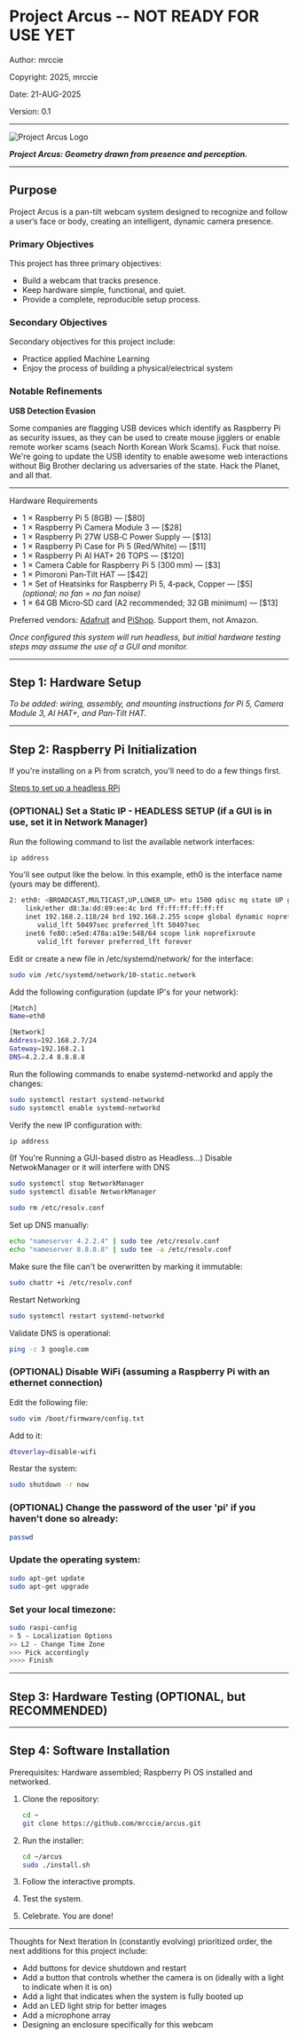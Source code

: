 # Project Arcus -- NOT READY FOR USE YET

Author: mrccie

Copyright: 2025, mrccie

Date: 21-AUG-2025

Version: 0.1


---

![Project Arcus Logo](assets/logo_color_png.png)

***Project Arcus: Geometry drawn from presence and perception.***

---


## Purpose
Project Arcus is a pan-tilt webcam system designed to recognize and follow a user’s face or body, creating an intelligent, dynamic camera presence.


### Primary Objectives

This project has three primary objectives:
- Build a webcam that tracks presence.
- Keep hardware simple, functional, and quiet.
- Provide a complete, reproducible setup process.


### Secondary Objectives

Secondary objectives for this project include:
- Practice applied Machine Learning
- Enjoy the process of building a physical/electrical system


### Notable Refinements

**USB Detection Evasion**

Some companies are flagging USB devices which identify as Raspberry Pi as security issues, as they can be used to create mouse jigglers or enable remote worker scams (seach North Korean Work Scams).  Fuck that noise.  We're going to update the USB identity to enable awesome web interactions without Big Brother declaring us adversaries of the state.  Hack the Planet, and all that.

---

Hardware Requirements

- 1 × Raspberry Pi 5 (8GB) — [$80]  
- 1 × Raspberry Pi Camera Module 3 — [$28]  
- 1 × Raspberry Pi 27W USB‑C Power Supply — [$13]  
- 1 × Raspberry Pi Case for Pi 5 (Red/White) — [$11]  
- 1 × Raspberry Pi AI HAT+ 26 TOPS — [$120]  
- 1 × Camera Cable for Raspberry Pi 5 (300 mm) — [$3]  
- 1 × Pimoroni Pan‑Tilt HAT — [$42]  
- 1 × Set of Heatsinks for Raspberry Pi 5, 4‑pack, Copper — [$5] *(optional; no fan = no fan noise)*  
- 1 × 64 GB Micro‑SD card (A2 recommended; 32 GB minimum) — [$13]  

Preferred vendors: [Adafruit](https://www.adafruit.com/) and [PiShop](https://www.pishop.us/). Support them, not Amazon.

*Once configured this system will run headless, but initial hardware testing steps may assume the use of a GUI and monitor.*



---

## Step 1: Hardware Setup
*To be added: wiring, assembly, and mounting instructions for Pi 5, Camera Module 3, AI HAT+, and Pan‑Tilt HAT.*

---

## Step 2: Raspberry Pi Initialization

If you're installing on a Pi from scratch, you'll need to do a few things first.

[Steps to set up a headless RPi](https://www.tomshardware.com/reviews/raspberry-pi-headless-setup-how-to,6028.html)

### (OPTIONAL) Set a Static IP - HEADLESS SETUP (if a GUI is in use, set it in Network Manager)

Run the following command to list the available network interfaces:
```sh
ip address
```

You'll see output like the below. In this example, eth0 is the interface name (yours may be different).
```sh
2: eth0: <BROADCAST,MULTICAST,UP,LOWER_UP> mtu 1500 qdisc mq state UP group default qlen 1000
    link/ether d8:3a:dd:89:ee:4c brd ff:ff:ff:ff:ff:ff
    inet 192.168.2.118/24 brd 192.168.2.255 scope global dynamic noprefixroute eth0
       valid_lft 50497sec preferred_lft 50497sec
    inet6 fe80::e5ed:478a:a19e:548/64 scope link noprefixroute
       valid_lft forever preferred_lft forever
```

Edit or create a new file in /etc/systemd/network/ for the interface:
```sh
sudo vim /etc/systemd/network/10-static.network
```

Add the following configuration (update IP's for your network):
```sh
[Match]
Name=eth0

[Network]
Address=192.168.2.7/24
Gateway=192.168.2.1
DNS=4.2.2.4 8.8.8.8
```

Run the following commands to enabe systemd-networkd and apply the changes:
```sh
sudo systemctl restart systemd-networkd
sudo systemctl enable systemd-networkd
```

Verify the new IP configuration with:
```sh
ip address
```

(If You're Running a GUI-based distro as Headless...) Disable NetwokManager or it will interfere with DNS
```sh
sudo systemctl stop NetworkManager
sudo systemctl disable NetworkManager

sudo rm /etc/resolv.conf
```

Set up DNS manually:
```sh
echo "nameserver 4.2.2.4" | sudo tee /etc/resolv.conf
echo "nameserver 8.8.8.8" | sudo tee -a /etc/resolv.conf
```

Make sure the file can't be overwritten by marking it immutable:
```sh
sudo chattr +i /etc/resolv.conf
```

Restart Networking
```sh
sudo systemctl restart systemd-networkd
```

Validate DNS is operational:
```sh
ping -c 3 google.com
```


### (OPTIONAL) Disable WiFi (assuming a Raspberry Pi with an ethernet connection)

Edit the following file:
```sh
sudo vim /boot/firmware/config.txt
```

Add to it:
```sh
dtoverlay=disable-wifi
```

Restar the system:
```sh
sudo shutdown -r now
```


### (OPTIONAL) Change the password of the user 'pi' if you haven't done so already:
```sh
passwd
```

### Update the operating system:
```sh
sudo apt-get update
sudo apt-get upgrade
```

### Set your local timezone:
```sh
sudo raspi-config
> 5 - Localization Options
>> L2 - Change Time Zone
>>> Pick accordingly
>>>> Finish
```

---

## Step 3: Hardware Testing (OPTIONAL, but RECOMMENDED)


---

## Step 4: Software Installation
Prerequisites: Hardware assembled; Raspberry Pi OS installed and networked.

1. Clone the repository:
   ```bash
   cd ~
   git clone https://github.com/mrccie/arcus.git
   ```

2. Run the installer:
   ```bash
   cd ~/arcus
   sudo ./install.sh
   ```

3. Follow the interactive prompts.

4. Test the system.

5. Celebrate. You are done!

---

Thoughts for Next Iteration
In (constantly evolving) prioritized order, the next additions for this project include:
- Add buttons for device shutdown and restart
- Add a button that controls whether the camera is on (ideally with a light to indicate when it is on)
- Add a light that indicates when the system is fully booted up
- Add an LED light strip for better images
- Add a microphone array
- Designing an enclosure specifically for this webcam
